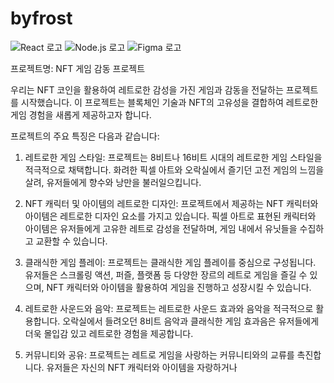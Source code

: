 # byfrost

![React 로고](https://raw.githubusercontent.com/gilbarbara/logos/master/logos/react.svg)
![Node.js 로고](https://raw.githubusercontent.com/gilbarbara/logos/master/logos/nodejs-icon.svg)
![Figma 로고](https://raw.githubusercontent.com/gilbarbara/logos/master/logos/figma.svg)

프로젝트명: NFT 게임 감동 프로젝트

우리는 NFT 코인을 활용하여 레트로한 감성을 가진 게임과 감동을 전달하는 프로젝트를 시작했습니다. 이 프로젝트는 블록체인 기술과 NFT의 고유성을 결합하여 레트로한 게임 경험을 새롭게 제공하고자 합니다.

프로젝트의 주요 특징은 다음과 같습니다:

1. 레트로한 게임 스타일: 프로젝트는 8비트나 16비트 시대의 레트로한 게임 스타일을 적극적으로 채택합니다. 화려한 픽셀 아트와 오락실에서 즐기던 고전 게임의 느낌을 살려, 유저들에게 향수와 낭만을 불러일으킵니다.

2. NFT 캐릭터 및 아이템의 레트로한 디자인: 프로젝트에서 제공하는 NFT 캐릭터와 아이템은 레트로한 디자인 요소를 가지고 있습니다. 픽셀 아트로 표현된 캐릭터와 아이템은 유저들에게 고유한 레트로 감성을 전달하며, 게임 내에서 유닛들을 수집하고 교환할 수 있습니다.

3. 클래식한 게임 플레이: 프로젝트는 클래식한 게임 플레이를 중심으로 구성됩니다. 유저들은 스크롤링 액션, 퍼즐, 플랫폼 등 다양한 장르의 레트로 게임을 즐길 수 있으며, NFT 캐릭터와 아이템을 활용하여 게임을 진행하고 성장시킬 수 있습니다.

4. 레트로한 사운드와 음악: 프로젝트는 레트로한 사운드 효과와 음악을 적극적으로 활용합니다. 오락실에서 들려오던 8비트 음악과 클래식한 게임 효과음은 유저들에게 더욱 몰입감 있고 레트로한 경험을 제공합니다.

5. 커뮤니티와 공유: 프로젝트는 레트로 게임을 사랑하는 커뮤니티와의 교류를 촉진합니다. 유저들은 자신의 NFT 캐릭터와 아이템을 자랑하거나
